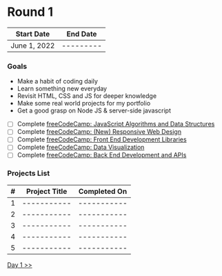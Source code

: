 # Round 1

|  Start Date  | End Date  |
| :----------: | :-------: |
| June 1, 2022 | --------- |

### Goals

- Make a habit of coding daily
- Learn something new everyday
- Revisit HTML, CSS and JS for deeper knowledge
- Make some real world projects for my portfolio
- Get a good grasp on Node JS & server-side javascript
- [ ] Complete [freeCodeCamp: JavaScript Algorithms and Data Structures](https://www.freecodecamp.org/learn/javascript-algorithms-and-data-structures)
- [ ] Complete [freeCodeCamp: (New) Responsive Web Design](https://www.freecodecamp.org/learn/2022/responsive-web-design/)
- [ ] Complete [freeCodeCamp: Front End Development Libraries](https://www.freecodecamp.org/learn/front-end-development-libraries/)
- [ ] Complete [freeCodeCamp: Data Visualization](https://www.freecodecamp.org/learn/data-visualization)
- [ ] Complete [freeCodeCamp: Back End Development and APIs](https://www.freecodecamp.org/learn/back-end-development-and-apis/)

### Projects List

|  #  | Project Title | Completed On |
| :-: | :-----------: | :----------: |
|  1  |  -----------  | -----------  |
|  2  |  -----------  | -----------  |
|  3  |  -----------  | -----------  |
|  4  |  -----------  | -----------  |
|  5  |  -----------  | -----------  |

[Day 1 >>](day01.md)
